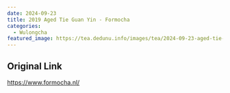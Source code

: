 ```yaml
---
date: 2024-09-23
title: 2019 Aged Tie Guan Yin - Formocha
categories:
  - Wulongcha
featured_image: https://tea.dedunu.info/images/tea/2024-09-23-aged-tie-guan-yin-1.jpeg
---
```


## Original Link

<https://www.formocha.nl/>
